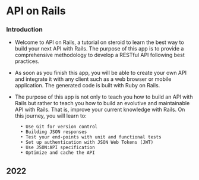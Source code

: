 # API on Rails 

### Introduction

- Welcome to API on Rails, a tutorial on steroid to learn the best way to build your next API with Rails. The purpose of this app is to provide a comprehensive methodology to develop a RESTful API following best practices.

- As soon as you finish this app, you will be able to create your own API and integrate it with any client such as a web browser or mobile application. The generated code is built with Ruby on Rails.

- The purpose of this app is not only to teach you how to build an API with Rails but rather to teach you how to build an evolutive and maintainable API with Rails. That is, improve your current knowledge with Rails. On this journey, you will learn to:

        • Use Git for version control
        • Building JSON responses
        • Test your end-points with unit and functional tests
        • Set up authentication with JSON Web Tokens (JWT)
        • Use JSON:API specification
        • Optimize and cache the API

## 2022
